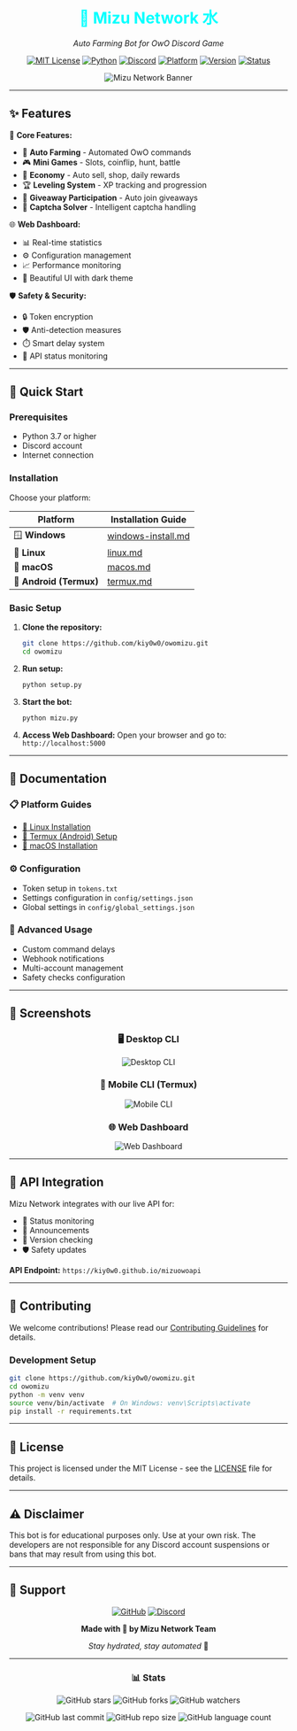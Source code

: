 <div align="center">

# <span style="color: #00FFFF;">🌊 Mizu Network 水</span>

*Auto Farming Bot for OwO Discord Game*

[![MIT License](https://img.shields.io/badge/License-MIT-green.svg)](https://choosealicense.com/licenses/mit/)
[![Python](https://img.shields.io/badge/Python-3.7+-blue.svg)](https://www.python.org/downloads/)
[![Discord](https://img.shields.io/badge/Discord-Bot-7289da.svg)](https://discord.com/)
[![Platform](https://img.shields.io/badge/Platform-Windows%20%7C%20Linux%20%7C%20macOS%20%7C%20Android-brightgreen.svg)]()
[![Version](https://img.shields.io/badge/Version-1.0.0-cyan.svg)]()
[![Status](https://img.shields.io/badge/Status-Active-success.svg)]()

![Mizu Network Banner](https://via.placeholder.com/800x200/1a1a2e/00FFFF?text=🌊+Mizu+Network+水)

</div>

---

## ✨ **Features**

🎯 **Core Features:**
- 🤖 **Auto Farming** - Automated OwO commands
- 🎮 **Mini Games** - Slots, coinflip, hunt, battle
- 💎 **Economy** - Auto sell, shop, daily rewards
- 🏆 **Leveling System** - XP tracking and progression
- 🎁 **Giveaway Participation** - Auto join giveaways
- 🔐 **Captcha Solver** - Intelligent captcha handling

🌐 **Web Dashboard:**
- 📊 Real-time statistics
- ⚙️ Configuration management
- 📈 Performance monitoring
- 🎨 Beautiful UI with dark theme

🛡️ **Safety & Security:**
- 🔒 Token encryption
- 🛡️ Anti-detection measures
- ⏱️ Smart delay system
- 📡 API status monitoring

---

## 🚀 **Quick Start**

### Prerequisites
- Python 3.7 or higher
- Discord account
- Internet connection

### Installation

Choose your platform:

| Platform | Installation Guide |
|----------|-------------------|
| 🪟 **Windows** | [windows-install.md](docs/windows-install.md) |
| 🐧 **Linux** | [linux.md](/Tutor/linux.md) |
| 🍎 **macOS** | [macos.md](/Tutor/macos.md) |
| 📱 **Android (Termux)** | [termux.md](/Tutor/termux.md) |

### Basic Setup

1. **Clone the repository:**
   ```bash
   git clone https://github.com/kiy0w0/owomizu.git
   cd owomizu
   ```

2. **Run setup:**
   ```bash
   python setup.py
   ```

3. **Start the bot:**
   ```bash
   python mizu.py
   ```

4. **Access Web Dashboard:**
   Open your browser and go to: `http://localhost:5000`

---

## 📖 **Documentation**

### 📋 **Platform Guides**
- [🐧 Linux Installation](linux.md)
- [📱 Termux (Android) Setup](termux.md)
- [🍎 macOS Installation](macos.md)

### ⚙️ **Configuration**
- Token setup in `tokens.txt`
- Settings configuration in `config/settings.json`
- Global settings in `config/global_settings.json`

### 🔧 **Advanced Usage**
- Custom command delays
- Webhook notifications
- Multi-account management
- Safety checks configuration

---

## 🎨 **Screenshots**

<div align="center">

### 🖥️ Desktop CLI
![Desktop CLI](static/imgs/desktop_cli.png)

### 📱 Mobile CLI (Termux)
![Mobile CLI](static/imgs/mobile_cli.jpg)

### 🌐 Web Dashboard
![Web Dashboard](static/imgs/website.png)

</div>

---

## 🔧 **API Integration**

Mizu Network integrates with our live API for:
- 📡 Status monitoring
- 📢 Announcements
- 🔄 Version checking
- 🛡️ Safety updates

**API Endpoint:** `https://kiy0w0.github.io/mizuowoapi`

---

## 🤝 **Contributing**

We welcome contributions! Please read our [Contributing Guidelines](CONTRIBUTING.md) for details.

### Development Setup
```bash
git clone https://github.com/kiy0w0/owomizu.git
cd owomizu
python -m venv venv
source venv/bin/activate  # On Windows: venv\Scripts\activate
pip install -r requirements.txt
```

---

## 📄 **License**

This project is licensed under the MIT License - see the [LICENSE](LICENSE) file for details.

---

## ⚠️ **Disclaimer**

This bot is for educational purposes only. Use at your own risk. The developers are not responsible for any Discord account suspensions or bans that may result from using this bot.

---

## 🌟 **Support**

<div align="center">

[![GitHub](https://img.shields.io/badge/GitHub-Issues-black?logo=github)](https://github.com/kiy0w0/owomizu/issues)
[![Discord](https://img.shields.io/badge/Discord-Support-7289da?logo=discord)](https://discord.gg/your-server)

**Made with 💙 by Mizu Network Team**

*Stay hydrated, stay automated* 🌊

</div>

---

<div align="center">

### 📊 **Stats**

![GitHub stars](https://img.shields.io/github/stars/kiy0w0/owomizu?style=social)
![GitHub forks](https://img.shields.io/github/forks/kiy0w0/owomizu?style=social)
![GitHub watchers](https://img.shields.io/github/watchers/kiy0w0/owomizu?style=social)

![GitHub last commit](https://img.shields.io/github/last-commit/kiy0w0/owomizu)
![GitHub repo size](https://img.shields.io/github/repo-size/kiy0w0/owomizu)
![GitHub language count](https://img.shields.io/github/languages/count/kiy0w0/owomizu)

</div>